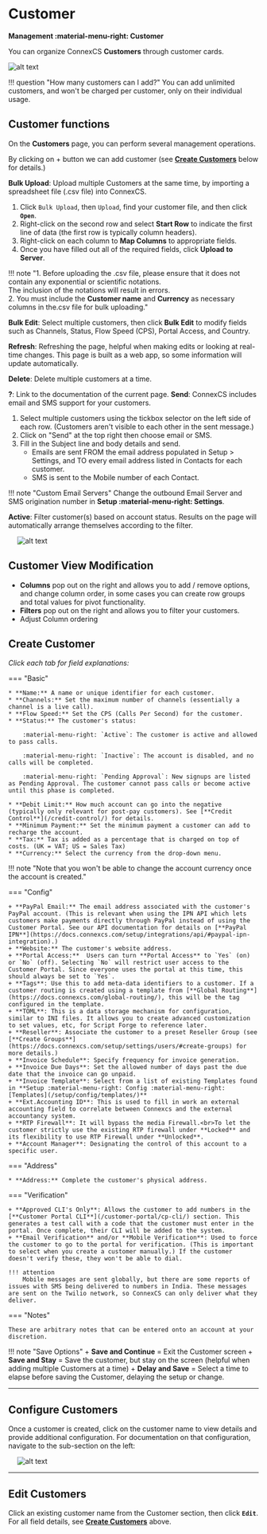 # Customer

**Management :material-menu-right: Customer**

You can organize ConnexCS **Customers** through customer cards.

![alt text][customers]

!!! question "How many customers can I add?"
    You can add unlimited customers, and won't be charged per customer, only on their individual usage.

## Customer functions

On the **Customers** page, you can perform several management operations.

By clicking on + button we can add customer (see [**Create Customers**](https://docs.connexcs.com/customer/customer/#create-customers) below for details.)

**Bulk Upload**: Upload multiple Customers at the same time, by importing a spreadsheet file (.csv file) into ConnexCS.

1. Click `Bulk Upload`, then `Upload`, find your customer file, and then click **`Open`**.
2. Right-click on the second row and select **Start Row** to indicate the first line of data (the first row is typically column headers).
3. Right-click on each column to **Map Columns** to appropriate fields.
4. Once you have filled out all of the required fields, click **Upload to Server**.

!!! note "1. Before uploading the .csv file, please ensure  that it does not contain any exponential or scientific notations.<br>The inclusion of the notations will result in errors.<br>2. You must include the **Customer name** and **Currency** as necessary columns in the.csv file for bulk uploading."

**Bulk Edit**: Select multiple customers, then click **Bulk Edit** to modify fields such as Channels, Status, Flow Speed (CPS), Portal Access, and Country.

**Refresh**: Refreshing the page, helpful when making edits or looking at real-time changes. This page is built as a web app, so some information will update automatically.  

**Delete**: Delete multiple customers at a time.

**?**: Link to the documentation of the current page.
**Send**: ConnexCS includes email and SMS support for your customers.

1. Select multiple customers using the tickbox selector on the left side of each row. (Customers aren't visible to each other in the sent message.)
2. Click on "Send" at the top right then choose email or SMS.
3. Fill in the Subject line and body details and send.
   + Emails are sent FROM the email address populated in Setup > Settings, and TO every email address listed in Contacts for each customer.
   + SMS is sent to the Mobile number of each Contact.

!!! note "Custom Email Servers"
    Change the outbound Email Server and SMS origination number in **Setup :material-menu-right: Settings**.

**Active**: Filter customer(s) based on account status. Results on the page will automatically arrange themselves according to the filter.

&emsp; ![alt text][customer-status]

## Customer View Modification

+ **Columns** pop out on the right and allows you to add /  remove options, and change column order, in some cases you can create row groups and total values for pivot functionality.
+ **Filters** pop out on the right and allows you to filter your customers.
+ Adjust Column ordering

## Create Customer

*Click each tab for field explanations:*

=== "Basic"

    * **Name:** A name or unique identifier for each customer.
    * **Channels:** Set the maximum number of channels (essentially a channel is a live call). 
    * **Flow Speed:** Set the CPS (Calls Per Second) for the customer.
    * **Status:** The customer's status:
    
        :material-menu-right: `Active`: The customer is active and allowed to pass calls. 
        
        :material-menu-right: `Inactive`: The account is disabled, and no calls will be completed. 
        
        :material-menu-right: `Pending Approval`: New signups are listed as Pending Approval. The customer cannot pass calls or become active until this phase is completed. 
    
    * **Debit Limit:** How much account can go into the negative (typically only relevant for post-pay customers). See [**Credit Control**](/credit-control/) for details. 
    * **Minimum Payment:** Set the minimum payment a customer can add to recharge the account. 
    * **Tax:** Tax is added as a percentage that is charged on top of costs. (UK = VAT; US = Sales Tax)
    * **Currency:** Select the currency from the drop-down menu.

!!! note "Note that you won't be able to change the account currency once the account is created."

=== "Config"

    + **PayPal Email:** The email address associated with the customer's PayPal account. (This is relevant when using the IPN API which lets customers make payments directly through PayPal instead of using the Customer Portal. See our API documentation for details on [**PayPal IPN**](https://docs.connexcs.com/setup/integrations/api/#paypal-ipn-integration).) 
    + **Website:** The customer's website address.
    + **Portal Access:**  Users can turn **Portal Access** to `Yes` (on) or `No` (off). Selecting `No` will restrict user access to the Customer Portal. Since everyone uses the portal at this time, this should always be set to `Yes`. 
    + **Tags**: Use this to add meta-data identifiers to a customer. If a customer routing is created using a template from [**Global Routing**](https://docs.connexcs.com/global-routing/), this will be the tag configured in the template.
    + **TOML**: This is a data storage mechanism for configuration, similar to INI files. It allows you to create advanced customization to set values, etc, for Script Forge to reference later. 
    + **Reseller**: Associate the customer to a preset Reseller Group (see [**Create Groups**](https://docs.connexcs.com/setup/settings/users/#create-groups) for more details.)
    + **Invoice Schedule**: Specify frequency for invoice generation. 
    + **Invoice Due Days**: Set the allowed number of days past the due date that the invoice can go unpaid. 
    + **Invoice Template**: Select from a list of existing Templates found in **Setup :material-menu-right: Config :material-menu-right: [Templates](/setup/config/templates/)**
    + **Ext.Accounting ID**: This is used to fill in work an external accounting field to correlate between Connexcs and the external accountancy system.
    + **RTP Firewall**: It will bypass the media Firewall.<br>To let the customer strictly use the existing RTP firewall under **Locked** and its flexibility to use RTP Firewall under **Unlocked**.
    + **Account Manager**: Designating the control of this account to a specific user.

=== "Address"

    * **Address:** Complete the customer's physical address.

=== "Verification"

    + **Approved CLI's Only**: Allows the customer to add numbers in the [**Customer Portal CLI**](/customer-portal/cp-cli/) section. This generates a test call with a code that the customer must enter in the portal. Once complete, their CLI will be added to the system. 
    + **Email Verification** and/or **Mobile Verification**: Used to force the customer to go to the portal for verification. (This is important to select when you create a customer manually.) If the customer doesn't verify these, they won't be able to dial. 

    !!! attention
        Mobile messages are sent globally, but there are some reports of issues with SMS being delivered to numbers in India. These messages are sent on the Twilio network, so ConnexCS can only deliver what they deliver. 

=== "Notes"

    These are arbitrary notes that can be entered onto an account at your discretion. 

!!! note "Save Options"
    + **Save and Continue** = Exit the Customer screen
    + **Save and Stay** = Save the customer, but stay on the screen (helpful when adding multiple Customers at a time)
    + **Delay and Save** = Select a time to elapse before saving the Customer, delaying the setup or change.
___

## Configure Customers

Once a customer is created, click on the customer name to view details and provide additional configuration. For documentation on that configuration, navigate to the sub-section on the left:

&emsp; ![alt text][customersubs]

___

## Edit Customers

Click an existing customer name from the Customer section, then click **`Edit`**. For all field details, see **[Create Customers](https://docs.connexcs.com/customer/customer/#create-customer)** above.

[customers]: /customer/img/customers.png "Customer Dashboard"
[customer-status]: /customer/img/39.png "Customer Status"
[customersubs]: /customer/img/customersubs.png "Customer Sub-Sections"

<!--stackedit_data:
eyJoaXN0b3J5IjpbLTE1NzMwMzMwMDAsNDM4MjQ3ODQ2LDExMz
UxNTg2OTksMzg1MTAxMjIsLTcyODExODg4MywtMTIyNDM0MTE4
OCwxMzg1MzU3MTk2LC01NzU1NjUwMjgsLTQwMDQ2ODc1NSwtMT
U1NjMxNDQzMl19
-->